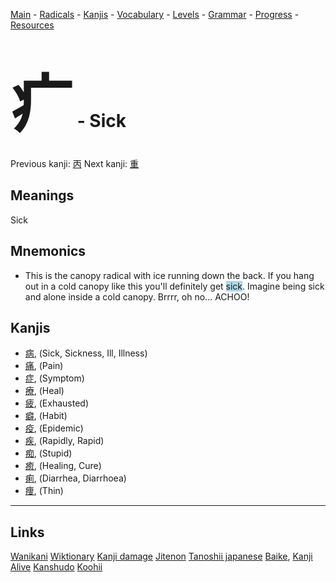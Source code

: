 <style> bigfont {font-size: 100px}</style>


[Main](../README.md) -
[Radicals](../radicals.md) -
[Kanjis](../kanjis.md) -
[Vocabulary](../vocabulary.md) -
[Levels](../levels.md) -
[Grammar](../grammar.md) - 
[Progress](../progress.md) -
[Resources](../resources.md)
# <bigfont> 疒</bigfont> - Sick 

Previous kanji: [丙](丙.md) Next kanji: [重](重.md) 

## Meanings
 Sick
## Mnemonics
 * This is the canopy radical with ice running down the back. If you hang out in a cold canopy like this you'll definitely get <span style="background-color:#ADD8E6"> sick</span>. Imagine being sick and alone inside a cold canopy. Brrrr, oh no... ACHOO!


## Kanjis
 * [病](../kanjis/病.md), (Sick, Sickness, Ill, Illness)
* [痛](../kanjis/痛.md), (Pain)
* [症](../kanjis/症.md), (Symptom)
* [療](../kanjis/療.md), (Heal)
* [疲](../kanjis/疲.md), (Exhausted)
* [癖](../kanjis/癖.md), (Habit)
* [疫](../kanjis/疫.md), (Epidemic)
* [疾](../kanjis/疾.md), (Rapidly, Rapid)
* [痴](../kanjis/痴.md), (Stupid)
* [癒](../kanjis/癒.md), (Healing, Cure)
* [痢](../kanjis/痢.md), (Diarrhea, Diarrhoea)
* [痩](../kanjis/痩.md), (Thin)



---


## Links 


[Wanikani](https://www.wanikani.com/kanji/疒)
[Wiktionary](https://en.wiktionary.org/wiki/疒)
[Kanji damage](http://www.kanjidamage.com/kanji/search?utf8=✓&q=疒)
[Jitenon](https://jitenon.com/kanji/疒)
[Tanoshii japanese](https://www.tanoshiijapanese.com/dictionary/kanji.cfm?k=疒)
[Baike](https://baike.baidu.com/item/疒),
[Kanji Alive](https://app.kanjialive.com/疒)
[Kanshudo](https://www.kanshudo.com/searchmn?q=疒)
[Koohii](https://kanji.koohii.com/study/kanji/疒)
